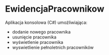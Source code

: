 # EwidencjaPracownikow

Aplikacja konsolowa (C#) umożliwiająca:
- dodanie nowego pracownika
- usunięcie pracownika
- wyświetlenie pracownika
- wyswietlienie pełnoletnich pracowników